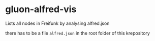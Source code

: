 gluon-alfred-vis
================
Lists all nodes in Freifunk by analysing alfred.json

there has to be a file `alfred.json` in the root folder of this krepository
